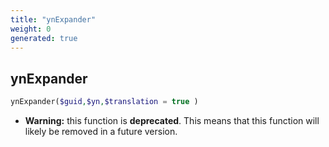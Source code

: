 ```yaml
---
title: "ynExpander"
weight: 0
generated: true
---
```


## ynExpander



```php
ynExpander($guid,$yn,$translation = true )
```



* **Warning:** this function is **deprecated**. This means that this function will likely be removed in a future version.


